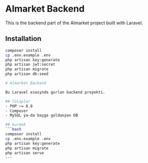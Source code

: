 # Almarket Backend

This is the backend part of the Almarket project built with Laravel.

## Installation

```bash
composer install
cp .env.example .env
php artisan key:generate
php artisan jwt:secret
php artisan migrate
php artisan db:seed

# Almarket Backend

Bu Laravel esasynda gurlan backend proýekti.

## Talaplar
- PHP >= 8.0
- Composer
- MySQL ýa-da başga goldanýan DB

## Gurmak
```bash
composer install
cp .env.example .env
php artisan key:generate
php artisan migrate
php artisan serve
---